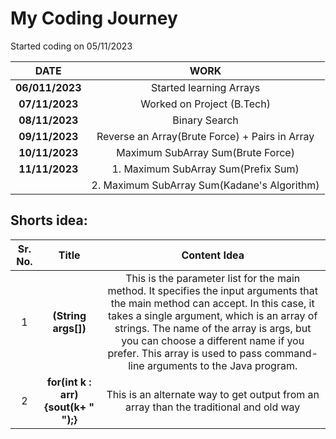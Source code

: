 # My Coding Journey

Started coding on 05/11/2023

|    **DATE**     |                    **WORK**                    |
| :-------------: | :--------------------------------------------: |
| **06/011/2023** |            Started learning Arrays             |
| **07/11/2023**  |           Worked on Project (B.Tech)           |
| **08/11/2023**  |                 Binary Search                  |
| **09/11/2023**  | Reverse an Array(Brute Force) + Pairs in Array |
| **10/11/2023**  |       Maximum SubArray Sum(Brute Force)        |
| **11/11/2023**  |      1. Maximum SubArray Sum(Prefix Sum)       |
|                 |  2. Maximum SubArray Sum(Kadane's Algorithm)   |

## Shorts idea:

| Sr. No. |                Title                |                                                                                                                                                                    Content Idea                                                                                                                                                                    |
| :-----: | :---------------------------------: | :------------------------------------------------------------------------------------------------------------------------------------------------------------------------------------------------------------------------------------------------------------------------------------------------------------------------------------------------: |
|    1    |         **(String args[])**         | This is the parameter list for the main method. It specifies the input arguments that the main method can accept. In this case, it takes a single argument, which is an array of strings. The name of the array is args, but you can choose a different name if you prefer. This array is used to pass command-line arguments to the Java program. |
|    2    | **for(int k : arr){sout(k+ " ");}** |                                                                                                                               This is an alternate way to get output from an array than the traditional and old way                                                                                                                                |
